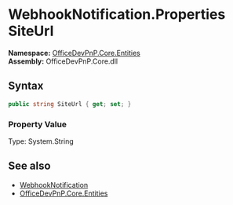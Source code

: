 # WebhookNotification.Properties SiteUrl
  

**Namespace:** [OfficeDevPnP.Core.Entities](OfficeDevPnP.Core.Entities.md)  
**Assembly:** OfficeDevPnP.Core.dll  
## Syntax
```C#
public string SiteUrl { get; set; }
```

### Property Value
Type: System.String  

## See also
- [WebhookNotification](OfficeDevPnP.Core.Entities.WebhookNotification.md) 
- [OfficeDevPnP.Core.Entities](OfficeDevPnP.Core.Entities.md) 

